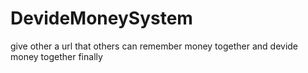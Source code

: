 # DevideMoneySystem
give other a url that others can remember money together and devide money together finally

